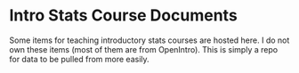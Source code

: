 # Intro Stats Course Documents

Some items for teaching introductory stats courses are hosted here. I do not own these items (most of them are from OpenIntro). This is simply a repo for data to be pulled from more easily.
